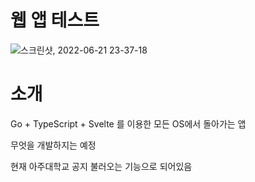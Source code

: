 # 웹 앱 테스트

![스크린샷, 2022-06-21 23-37-18](https://user-images.githubusercontent.com/2356749/174826803-544d35f9-d335-48ec-9335-ed225e99cfb9.png)

# 소개

Go + TypeScript + Svelte 를 이용한 모든 OS에서 돌아가는 앱

무엇을 개발하지는 예정

현재 아주대학교 공지 불러오는 기능으로 되어있음
